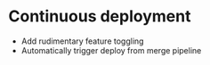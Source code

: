 # Continuous deployment

* Add rudimentary feature toggling
* Automatically trigger deploy from merge pipeline
